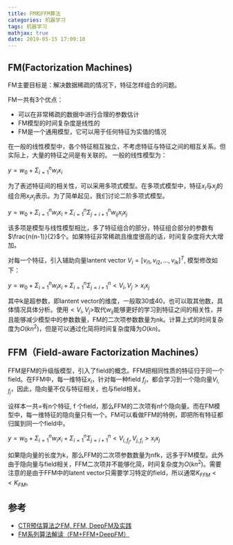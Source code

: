```yaml
---
title: FM和FFM算法
categories: 机器学习
tags: 机器学习
mathjax: true
date: 2019-05-15 17:09:10
---
```


## FM(Factorization Machines)

FM主要目标是：解决数据稀疏的情况下，特征怎样组合的问题。

FM一共有3个优点：
- 可以在非常稀疏的数据中进行合理的参数估计
- FM模型的时间复杂度是线性的
- FM是一个通用模型，它可以用于任何特征为实值的情况

在一般的线性模型中，各个特征相互独立，不考虑特征与特征之间的相互关系。但实际上，大量的特征之间是有关联的。 一般的线性模型为：

$y = w_0 + \Sigma_{i=1}^{n}w_{i} x_{i}$

为了表述特征间的相关性，可以采用多项式模型。在多项式模型中，特征$x_i$与$x_j$的组合用$x_{i} x_{j}$表示。为了简单起见，我们讨论二阶多项式模型。

$y = w_0 + \Sigma_{i=1}^{n}w_{i} x_{i} + \Sigma_{i=1}^{n}\Sigma_{j=i+1}^{n}w_{ij}x_{i}x_{j}$

该多项是模型与线性模型相比，多了特征组合的部分，特征组合部分的参数有$\frac{n(n-1)}{2}$个。如果特征非常稀疏且维度很高的话，时间复杂度将大大增加。 

对每一个特征，引入辅助向量lantent vector $V_{i}=[v_{i1},v_{i2},...,v_{ik}]^T$, 模型修改如下：

$y = w_0 + \Sigma_{i=1}^{n}w_{i} x_{i} + \Sigma_{i=1}^{n}\Sigma_{j=i+1}^{n}<V_i, V_j>x_{i}x_{j}$

其中k是超参数，即lantent vector的维度，一般取30或40，也可以取其他数，具体情况具体分析。使用$<V_i, V_j>$取代$w_{ij}$能够更好的学习到特征之间的相关性，并且能够减少模型中的参数数量，FM的二次项参数数量为nk。计算上式的时间复杂度为$O(kn^2)$，但是可以通过化简将时间复杂度降为$O(kn)$。

## FFM（Field-aware Factorization Machines）

FFM是FM的升级版模型，引入了field的概念。FFM把相同性质的特征归于同一个field。在FFM中，每一维特征$x_i$，针对每一种field $f_j$，都会学习到一个隐向量$V_{i,f_j}$，因此，隐向量不仅与特征相关，也与field相关。

设样本一共=有n个特征, f 个field，那么FFM的二次项有nf个隐向量。而在FM模型中，每一维特征的隐向量只有一个。FM可以看做FFM的特例，即把所有特征都归属到同一个field中。

$y = w_0 + \Sigma_{i=1}^{n}w_{i} x_{i} + \Sigma_{i=1}^{n}\Sigma_{j=i+1}^{n}<V_{i,f_{j}}, V_{j,f_{i}}>x_{i}x_{j}$

如果隐向量的长度为k，那么FFM的二次项参数数量为nfk，远多于FM模型。此外由于隐向量与field相关，FFM二次项并不能够化简，时间复杂度为$O(kn^2)$。需要注意的是由于FFM中的latent vector只需要学习特定的field，所以通常$K_{FFM} << K_{FM}$。

## 参考
- [CTR预估算法之FM, FFM, DeepFM及实践](https://blog.csdn.net/john_xyz/article/details/78933253)
- [FM系列算法解读（FM+FFM+DeepFM）](https://blog.csdn.net/hiwallace/article/details/81333604)